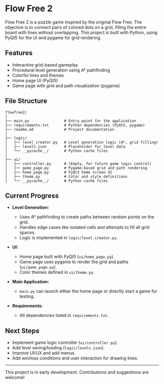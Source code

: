 # Flow Free 2

Flow Free 2 is a puzzle game inspired by the original Flow Free. The objective is to connect pairs of colored dots on a grid, filling the entire board with lines without overlapping. This project is built with Python, using PyQt5 for the UI and pygame for grid rendering.

## Features
- Interactive grid-based gameplay
- Procedural level generation using A* pathfinding
- Colorful lines and themes
- Home page UI (PyQt5)
- Game page with grid and path visualization (pygame)

## File Structure

```
flowfree2/
│
├── main.py                # Entry point for the application
├── requirements.txt       # Python dependencies (PyQt5, pygame)
├── readme.md              # Project documentation
│
├── logic/
│   ├── level_creator.py   # Level generation logic (A*, grid filling)
│   ├── levels.json        # Placeholder for level data
│   └── __pycache__/       # Python cache files
│
├── ui/
│   ├── controller.py      # (Empty, for future game logic control)
│   ├── game_page.py       # Pygame-based grid and path rendering
│   ├── home_page.py       # PyQt5 home screen UI
│   ├── theme.py           # Color and style definitions
│   └── __pycache__/       # Python cache files
```

## Current Progress

- **Level Generation:**
  - Uses A* pathfinding to create paths between random points on the grid.
  - Handles edge cases like isolated cells and attempts to fill all grid spaces.
  - Logic is implemented in `logic/level_creator.py`.

- **UI:**
  - Home page built with PyQt5 (`ui/home_page.py`).
  - Game page uses pygame to render the grid and paths (`ui/game_page.py`).
  - Color themes defined in `ui/theme.py`.

- **Main Application:**
  - `main.py` can launch either the home page or directly start a game for testing.

- **Requirements:**
  - All dependencies listed in `requirements.txt`.

## Next Steps
- Implement game logic controller (`ui/controller.py`).
- Add level saving/loading (`logic/levels.json`).
- Improve UI/UX and add menus.
- Add win/loss conditions and user interaction for drawing lines.

---
This project is in early development. Contributions and suggestions are welcome!
